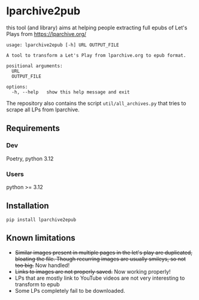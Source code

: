 # lparchive2pub

this tool (and library) aims at helping people extracting full epubs of Let's Plays from https://lparchive.org/

```
usage: lparchive2epub [-h] URL OUTPUT_FILE

A tool to transform a Let's Play from lparchive.org to epub format.

positional arguments:
  URL
  OUTPUT_FILE

options:
  -h, --help   show this help message and exit
```

The repository also contains the script `util/all_archives.py` that tries to scrape all LPs from lparchive.

## Requirements

### Dev

Poetry, python 3.12

### Users

python >= 3.12

## Installation

`pip install lparchive2epub`

## Known limitations

- ~~Similar images present in multiple pages in the let's play are duplicated, bloating the file. Though recurring images are usually smileys, so not too big.~~ Now handled!
- ~~Links to images are not properly saved.~~ Now working properly!
- LPs that are mostly link to YouTube videos are not very interesting to transform to epub
- Some LPs completely fail to be downloaded.
